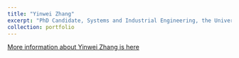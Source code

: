 ```yaml
---
title: "Yinwei Zhang"
excerpt: "PhD Candidate, Systems and Industrial Engineering, the University of Arizona"
collection: portfolio
---
```


[More information about Yinwei Zhang is here](https://yinwei-zhang.github.io/)
